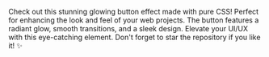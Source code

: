 Check out this stunning glowing button effect made with pure CSS! Perfect for enhancing the look and feel of your web projects. The button features a radiant glow, smooth transitions, and a sleek design. Elevate your UI/UX with this eye-catching element. Don't forget to star the repository if you like it! ✨
